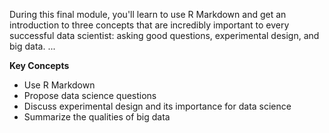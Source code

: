 During this final module, you'll learn to use R Markdown and get an introduction to three concepts that are incredibly important to every successful data scientist: asking good questions, experimental design, and big data. ...

**Key Concepts**
- Use R Markdown
- Propose data science questions
- Discuss experimental design and its importance for data science
- Summarize the qualities of big data

